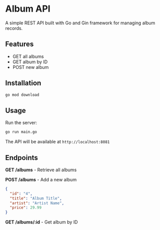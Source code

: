 # Album API

A simple REST API built with Go and Gin framework for managing album records.

## Features

- GET all albums
- GET album by ID
- POST new album

## Installation

```bash
go mod download
```

## Usage

Run the server:
```bash
go run main.go
```

The API will be available at `http://localhost:8081`

## Endpoints

**GET /albums** - Retrieve all albums

**POST /albums** - Add a new album
```json
{
  "id": "4",
  "title": "Album Title",
  "artist": "Artist Name",
  "price": 29.99
}
```

**GET /albums/:id** - Get album by ID

